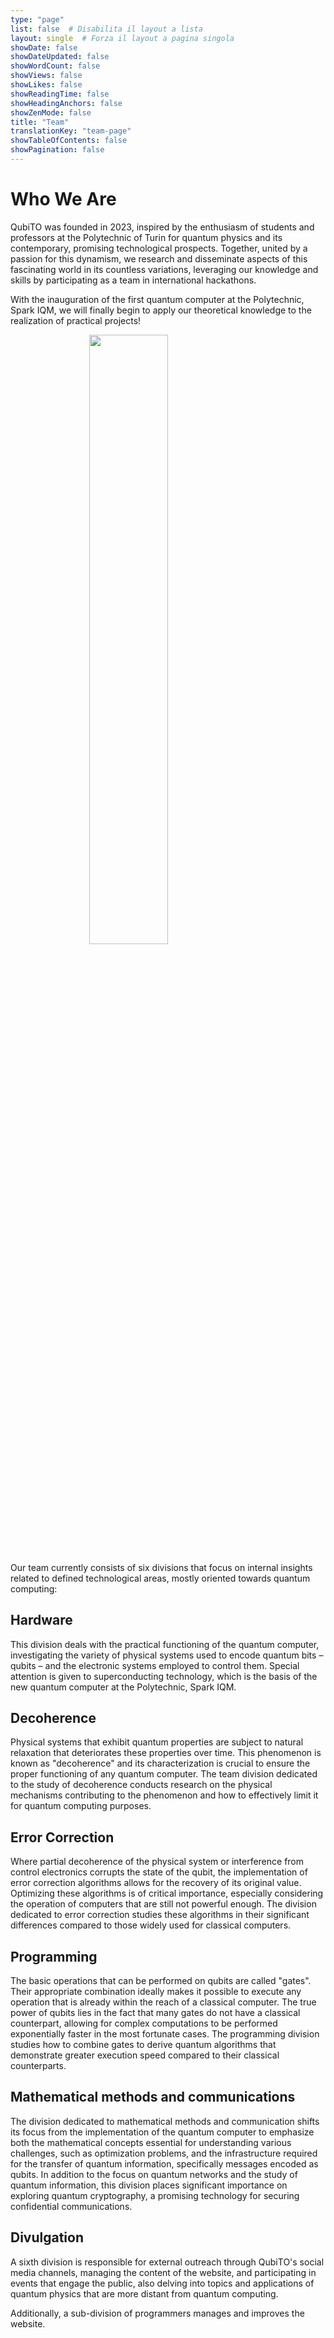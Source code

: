 ```yaml
---
type: "page"
list: false  # Disabilita il layout a lista
layout: single  # Forza il layout a pagina singola
showDate: false
showDateUpdated: false
showWordCount: false
showViews: false
showLikes: false
showReadingTime: false
showHeadingAnchors: false
showZenMode: false
title: "Team"
translationKey: "team-page"
showTableOfContents: false
showPagination: false
---
```


# Who We Are

QubiTO was founded in 2023, inspired by the enthusiasm of students and professors at the Polytechnic of Turin for quantum physics and its contemporary, promising technological prospects. Together, united by a passion for this dynamism, we research and disseminate aspects of this fascinating world in its countless variations, leveraging our knowledge and skills by participating as a team in international hackathons.

With the inauguration of the first quantum computer at the Polytechnic, Spark IQM, we will finally begin to apply our theoretical knowledge to the realization of practical projects!

<img src="/images/Spark-Hero-Image.png" 
style="width: 50%; 
      display: block;
      margin-left: auto;
      margin-right: auto;
      width: 50%;">

Our team currently consists of six divisions that focus on internal insights related to defined technological areas, mostly oriented towards quantum computing:

## Hardware

This division deals with the practical functioning of the quantum computer, investigating the variety of physical systems used to encode quantum bits – qubits – and the electronic systems employed to control them. Special attention is given to superconducting technology, which is the basis of the new quantum computer at the Polytechnic, Spark IQM.

## Decoherence

Physical systems that exhibit quantum properties are subject to natural relaxation that deteriorates these properties over time. This phenomenon is known as "decoherence" and its characterization is crucial to ensure the proper functioning of any quantum computer. The team division dedicated to the study of decoherence conducts research on the physical mechanisms contributing to the phenomenon and how to effectively limit it for quantum computing purposes.

## Error Correction

Where partial decoherence of the physical system or interference from control electronics corrupts the state of the qubit, the implementation of error correction algorithms allows for the recovery of its original value. Optimizing these algorithms is of critical importance, especially considering the operation of computers that are still not powerful enough. The division dedicated to error correction studies these algorithms in their significant differences compared to those widely used for classical computers.

## Programming

The basic operations that can be performed on qubits are called "gates". Their appropriate combination ideally makes it possible to execute any operation that is already within the reach of a classical computer. The true power of qubits lies in the fact that many gates do not have a classical counterpart, allowing for complex computations to be performed exponentially faster in the most fortunate cases. The programming division studies how to combine gates to derive quantum algorithms that demonstrate greater execution speed compared to their classical counterparts.

## Mathematical methods and communications

The division dedicated to mathematical methods and communication shifts its focus from the implementation of the quantum computer to emphasize both the mathematical concepts essential for understanding various challenges, such as optimization problems, and the infrastructure required for the transfer of quantum information, specifically messages encoded as qubits. In addition to the focus on quantum networks and the study of quantum information, this division places significant importance on exploring quantum cryptography, a promising technology for securing confidential communications.

## Divulgation

A sixth division is responsible for external outreach through QubiTO's social media channels, managing the content of the website, and participating in events that engage the public, also delving into topics and applications of quantum physics that are more distant from quantum computing.

 Additionally, a sub-division of programmers manages and improves the website.